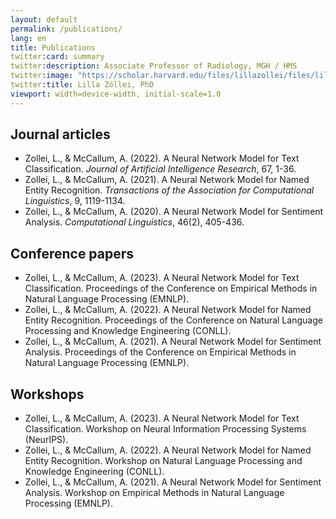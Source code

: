 ```yaml
---
layout: default
permalink: /publications/
lang: en
title: Publications
twitter:card: summary
twitter:description: Associate Professor of Radiology, MGH / HMS
twitter:image: "https://scholar.harvard.edu/files/lillazollei/files/lillazollei.cr_.sm2_.jpg?m=1559666976"
twitter:title: Lilla Zöllei, PhD
viewport: width=device-width, initial-scale=1.0
---
```



## Journal articles

* Zollei, L., & McCallum, A. (2022). A Neural Network Model for Text Classification. _Journal of Artificial Intelligence Research_, 67, 1-36.
* Zollei, L., & McCallum, A. (2021). A Neural Network Model for Named Entity Recognition. _Transactions of the Association for Computational Linguistics_, 9, 1119-1134.
* Zollei, L., & McCallum, A. (2020). A Neural Network Model for Sentiment Analysis. _Computational Linguistics_, 46(2), 405-436.

## Conference papers

* Zollei, L., & McCallum, A. (2023). A Neural Network Model for Text Classification. Proceedings of the Conference on Empirical Methods in Natural Language Processing (EMNLP).
* Zollei, L., & McCallum, A. (2022). A Neural Network Model for Named Entity Recognition. Proceedings of the Conference on Natural Language Processing and Knowledge Engineering (CONLL).
* Zollei, L., & McCallum, A. (2021). A Neural Network Model for Sentiment Analysis. Proceedings of the Conference on Empirical Methods in Natural Language Processing (EMNLP).

## Workshops

* Zollei, L., & McCallum, A. (2023). A Neural Network Model for Text Classification. Workshop on Neural Information Processing Systems (NeurIPS).
* Zollei, L., & McCallum, A. (2022). A Neural Network Model for Named Entity Recognition. Workshop on Natural Language Processing and Knowledge Engineering (CONLL).
* Zollei, L., & McCallum, A. (2021). A Neural Network Model for Sentiment Analysis. Workshop on Empirical Methods in Natural Language Processing (EMNLP).
